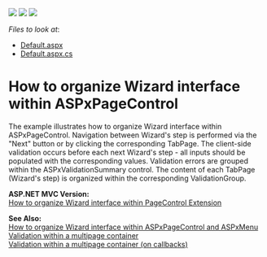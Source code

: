 <!-- default badges list -->
![](https://img.shields.io/endpoint?url=https://codecentral.devexpress.com/api/v1/VersionRange/128564818/21.2.4%2B)
[![](https://img.shields.io/badge/Open_in_DevExpress_Support_Center-FF7200?style=flat-square&logo=DevExpress&logoColor=white)](https://supportcenter.devexpress.com/ticket/details/E3050)
[![](https://img.shields.io/badge/📖_How_to_use_DevExpress_Examples-e9f6fc?style=flat-square)](https://docs.devexpress.com/GeneralInformation/403183)
<!-- default badges end -->
<!-- default file list -->
*Files to look at*:
* [Default.aspx](./CS/DXWebApplication1/Default.aspx)
* [Default.aspx.cs](./CS/DXWebApplication1/Default.aspx.cs) 
<!-- default file list end -->

# How to organize Wizard interface within ASPxPageControl



<p>The example illustrates how to organize Wizard interface within ASPxPageControl. Navigation between Wizard's step is performed via the "Next" button or by clicking the corresponding TabPage. The client-side validation occurs before each next Wizard's step - all  inputs should be populated with the corresponding values. Validation errors are grouped within the ASPxValidationSummary control. The content of each TabPage (Wizard's step) is organized within the corresponding ValidationGroup.</p><p><strong>ASP.NET MVC Version:</strong><br />
<a href="https://www.devexpress.com/Support/Center/p/E3403">How to organize Wizard interface within PageControl Extension</a></p><p><strong>See Also:</strong><br />
<a href="https://www.devexpress.com/Support/Center/p/E3052">How to organize Wizard interface within ASPxPageControl and ASPxMenu</a><br />
<a href="https://www.devexpress.com/Support/Center/p/E12">Validation within a multipage container</a><br />
<a href="https://www.devexpress.com/Support/Center/p/E334">Validation within a multipage container (on callbacks)</a></p>

<br/>


